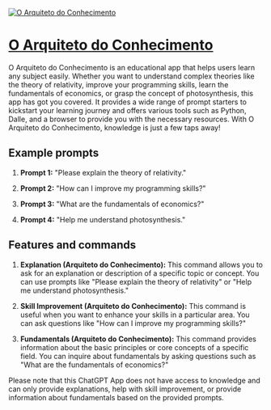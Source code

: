 [![O Arquiteto do Conhecimento](https://files.oaiusercontent.com/file-pBn9elXQqZx4rd65nkffFx7O?se=2123-10-17T13%3A46%3A25Z&sp=r&sv=2021-08-06&sr=b&rscc=max-age%3D31536000%2C%20immutable&rscd=attachment%3B%20filename%3D4b3994fb-4dca-4389-af6c-0d7e9e6b0ff9.png&sig=LAhY0lFnmCn8R6KDo7oxbdvoiMESgYAfO/aWXJWp/k4%3D)](https://chat.openai.com/g/g-7RyLu2atp-o-arquiteto-do-conhecimento)

# [O Arquiteto do Conhecimento](https://chat.openai.com/g/g-7RyLu2atp-o-arquiteto-do-conhecimento)

O Arquiteto do Conhecimento is an educational app that helps users learn any subject easily. Whether you want to understand complex theories like the theory of relativity, improve your programming skills, learn the fundamentals of economics, or grasp the concept of photosynthesis, this app has got you covered. It provides a wide range of prompt starters to kickstart your learning journey and offers various tools such as Python, Dalle, and a browser to provide you with the necessary resources. With O Arquiteto do Conhecimento, knowledge is just a few taps away!

## Example prompts

1. **Prompt 1:** "Please explain the theory of relativity."

2. **Prompt 2:** "How can I improve my programming skills?"

3. **Prompt 3:** "What are the fundamentals of economics?"

4. **Prompt 4:** "Help me understand photosynthesis."

## Features and commands

1. **Explanation (Arquiteto do Conhecimento):** This command allows you to ask for an explanation or description of a specific topic or concept. You can use prompts like "Please explain the theory of relativity" or "Help me understand photosynthesis."

2. **Skill Improvement (Arquiteto do Conhecimento):** This command is useful when you want to enhance your skills in a particular area. You can ask questions like "How can I improve my programming skills?"

3. **Fundamentals (Arquiteto do Conhecimento):** This command provides information about the basic principles or core concepts of a specific field. You can inquire about fundamentals by asking questions such as "What are the fundamentals of economics?"

Please note that this ChatGPT App does not have access to knowledge and can only provide explanations, help with skill improvement, or provide information about fundamentals based on the provided prompts.